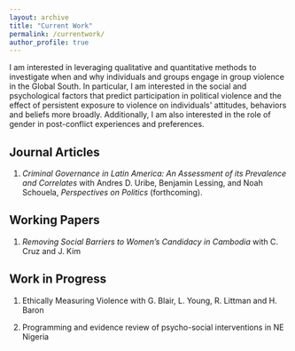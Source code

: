 ```yaml
---
layout: archive
title: "Current Work"
permalink: /currentwork/
author_profile: true
---
```


I am interested in leveraging qualitative and quantitative methods to investigate when and why individuals and groups engage in group violence in the Global South. In particular, I am interested in the social and psychological factors that predict participation in political violence and the effect of persistent exposure to violence on individuals' attitudes, behaviors and beliefs more broadly. Additionally, I am also interested in the role of gender in post-conflict experiences and preferences. 

## Journal Articles

1. *Criminal Governance in Latin America: An Assessment of its Prevalence and Correlates* with Andres D. Uribe, Benjamin Lessing, and Noah Schouela, *Perspectives on Politics* (forthcoming).

## Working Papers

1. *Removing Social Barriers to Women’s Candidacy in Cambodia* with C. Cruz and J. Kim

## Work in Progress

1. Ethically Measuring Violence with G. Blair, L. Young, R. Littman and H. Baron 

2. Programming and evidence review of psycho-social interventions in NE Nigeria




